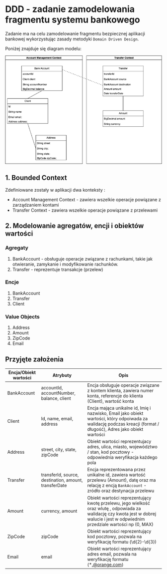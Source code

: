 # DDD - zadanie zamodelowania fragmentu systemu bankowego

Zadanie ma na celu zamodelowanie fragmentu bezpiecznej aplikacji bankowej wykorzystując zasady metodyki `Domain Driven Design`.

Poniżej znajduje się diagram modelu:

![DDD](./assets/ddd-banking-system.png)

## 1. Bounded Context

Zdefiniowane zostały w aplikacji dwa konteksty :

- Account Management Context - zawiera wszelkie operacje powiązane z zarządzaniem kontami
- Transfer Context - zawiera wszelkie operacje powiązane z przelewami

## 2. Modelowanie agregatów, encji i obiektów wartości

### Agregaty

1. BankAccount - obsługuje operacje związane z rachunkami, takie jak otwieranie, zamykanie i modyfikowanie rachunków.
2. Transfer - reprezentuje transakcje (przelew)

### Encje

1. BankAccount
2. Transfer
3. Client

### Value Objects

1. Address
2. Amount
3. ZipCode
4. Email

## Przyjęte założenia

| Encja/Obiekt wartości | Atrybuty                                              | Opis                                                                                                                                                                                 |
| --------------------- | ----------------------------------------------------- | ------------------------------------------------------------------------------------------------------------------------------------------------------------------------------------ |
| BankAccount           | accountId, accountNumber, balance, client             | Encja obsługuje operacje związane z kontem klienta, zawiera numer konta, referencje do klienta (Client), wartość konta                                                               |
| Client                | Id, name, email, address                              | Encja mająca unikalne id, Imię i nazwisko, Email jako obiekt wartości, który odpoiwada za walidację podczas kreacji (format / długość), Adres jako obiekt wartości                   |
| Address               | street, city, state, zipCode                          | Obiekt wartości reprezentujacy adres, ulica, miasto, województwo / stan, kod pocztowy - odpowiednia weryfikacja każdego pola                                                         |
| Transfer              | transferId, source, destination, amount, transferDate | Encja reprezentowana przez unikalne id, zawiera wartość przelewu (Amount), datę oraz ma relację z encją `BankAccount` - zródło oraz destynacja przelewu                              |
| Amount                | currency, amount                                      | Obiekt wartości reprezentujący kwotę przelewu, jego wielkość oraz wlutę , odpowiada za walidację czy kwota jest w dobrej walucie i jest w odpwiednim przedziale wartości np (0, MAX) |
| ZipCode               | zipCode                                               | Obiekt wartości reprezentujący kod pocztowy, pozwala na weryfikację formatu (\d{2}-\d{3})                                                                                            |
| Email                 | email                                                 | Obiekt wartości reprezentujący adres email, pozwala na weryfikację formatu (\*.@orange.com)                                                                                          |
